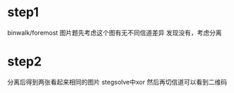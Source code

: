 # step1
binwalk/foremost
图片题先考虑这个图有无不同信道差异
发现没有，考虑分离
# step2
分离后得到两张看起来相同的图片
stegsolve中xor
然后再切信道可以看到二维码